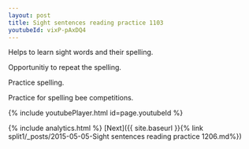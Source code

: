 ```yaml
---
layout: post
title: Sight sentences reading practice 1103
youtubeId: vixP-pAxDQ4
---
```

 
 
Helps to learn sight words and their spelling.

Opportunitiy to repeat the spelling. 

Practice spelling. 
 
Practice for spelling bee competitions. 
 
{% include youtubePlayer.html id=page.youtubeId %}
 
 
{% include analytics.html %} 
[Next]({{ site.baseurl }}{% link  split1/_posts/2015-05-05-Sight sentences reading practice 1206.md%})
 
